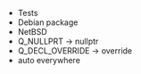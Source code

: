 - Tests
- Debian package
- NetBSD
- Q_NULLPRT -> nullptr
- Q_DECL_OVERRIDE -> override
- auto everywhere
